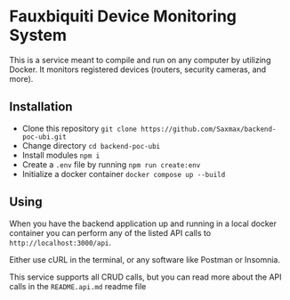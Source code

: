 # Fauxbiquiti Device Monitoring System

This is a service meant to compile and run on any computer by utilizing Docker.
It monitors registered devices (routers, security cameras, and more).

## Installation

- Clone this repository `git clone https://github.com/Saxmax/backend-poc-ubi.git`
- Change directory `cd backend-poc-ubi`
- Install modules `npm i`
- Create a `.env` file by running `npm run create:env`
- Initialize a docker container `docker compose up --build`

## Using

When you have the backend application up and running in a local docker container
you can perform any of the listed API calls to `http://localhost:3000/api`.

Either use cURL in the terminal, or any software like Postman or Insomnia.

This service supports all CRUD calls, but you can read more about the API calls
in the `README.api.md` readme file
